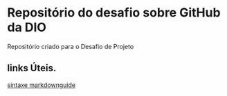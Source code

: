 # Repositório do desafio sobre GitHub da DIO
Repositório criado para o Desafio de Projeto

## links Úteis.
[sintaxe markdownguide](https://www.markdownguide.org/)
